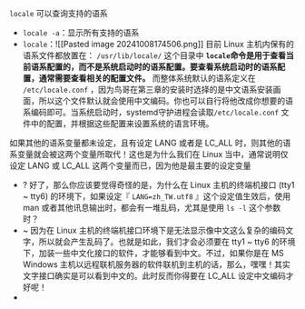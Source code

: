 `locale` 可以查询支持的语系
- `locale -a`：显示所有支持的语系
- `locale`：![[Pasted image 20241008174506.png]]
目前 Linux 主机内保有的语系文件都放置在： `/usr/lib/locale/` 这个目录中
**`locale`命令是用于查看当前语系配置的，而不是系统启动时的语系配置。要查看系统启动时的语系配置，通常需要查看相关的配置文件。**
而整体系统默认的语系定义在 `/etc/locale.conf` ，因为鸟哥在第三章的安装时选择的是中文语系安装画面，所以这个文件默认就会使用中文编码。你也可以自行将他改成你想要的语系编码即可。当系统启动时，systemd守护进程会读取`/etc/locale.conf` 文件中的配置，并根据这些配置来设置系统的语言环境。

如果其他的语系变量都未设定，且有设定 LANG 或者是 LC_ALL 时，则其他的语系变量就会被这两个变量所取代！这也是为什么我们在 Linux 当中，通常说明仅设定 LANG 或 LC_ALL 这两个变量而已，因为他是最主要的设定变量
- ? 好了，那么你应该要觉得奇怪的是，为什么在 Linux 主机的终端机接口 (tty1 ~ tty6) 的环境下，如果设定『 `LANG=zh_TW.utf8` 』这个设定值生效后，使用 man 或者其他讯息输出时，都会有一堆乱码，尤其是使用 `ls -l` 这个参数时？
- ~ 因为在 Linux 主机的终端机接口环境下是无法显示像中文这么复杂的编码文字，所以就会产生乱码了。也就是如此，我们才会必须要在 tty1 ~ tty6 的环境下，加装一些中文化接口的软件，才能够看到中文。不过，如果你是在 MS Windows 主机以远程联机服务器的软件联机到主机的话，那么，嘿嘿！其实文字接口确实是可以看到中文的。此时反而你得要在 LC_ALL 设定中文编码才好呢！
-
